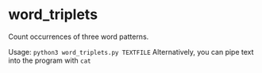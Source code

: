 # word_triplets
Count occurrences of three word patterns.

Usage: `python3 word_triplets.py TEXTFILE`
Alternatively, you can pipe text into the program with `cat`